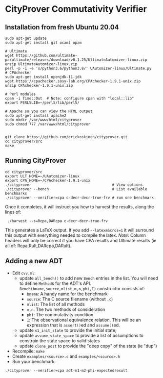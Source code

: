 # CityProver Commutativity Verifier

## Installation from fresh Ubuntu 20.04

```
sudo apt-get update
sudo apt-get install git ocaml opam

# Ultimate
wget https://github.com/ultimate-pa/ultimate/releases/download/v0.1.25/UltimateAutomizer-linux.zip
unzip UltimateAutomizer-linux.zip 
perl -p -i -e 's/python3.6/python3.8/' UAutomizer-linux/Ultimate.py
# CPAchecker
sudo apt-get install openjdk-11-jdk
wget https://cpachecker.sosy-lab.org/CPAchecker-1.9.1-unix.zip
unzip CPAchecker-1.9.1-unix.zip

# Perl modules
cpan -i Time::Out  # Note: configure cpan with "local::lib"
export PERL5LIB=~/perl5/lib/perl5/

# Apache so you can view the HTML output
sudo apt-get install apache2
sudo mkdir /var/www/html/cityprover
sudo chmod 777 /var/www/html/cityprover


git clone https://github.com/erickoskinen/cityprover.git
cd cityprover/src
make
```

## Running CityProver

```
cd cityprover/src
export ULT_HOME=~/UAutomizer-linux
export CPA_HOME=~/CPAchecker-1.9.1-unix
./cityprover                                     # View options
./cityprover --bench                             # List available benchmarks
./cityprover --verifier=cpa c-decr-decr-true-frv # run one benchmark
```

Once it completes, it will instruct you how to harvest the results, along the lines of:

```
 ./harvest --s=Rcpa,DARcpa c-decr-decr-true-frv
 ```

 This generates a LaTeX output. If you add `--latexmacros=1` it will surround this output with
 everything needed to compile the latex. *Note*: Column headers will only be correct if you 
 have CPA results and Ultimate results (ie all of: Rcpa,Rult,DARcpa,DARult).


## Adding a new ADT

 * Edit `cvv.ml`:
    * update `all_bench()` to add new `Bench` entries in the list. You will need to define `Method`s for the ADT's API. `Bench(bname,source,mlist,m,n,phi,I)` constructor consists of:
       * `bname`: A handy name for the benchmark
       * `source`: The C source filename (without `.c`) 
       * `mlist`: The list of all methods 
       * `m,n`: The two methods of consideration 
       * `phi`: The commutativity condition 
       * `I`: The observational equivalence relation. This will be an expression that is `assert()`ed and `assume()`ed.
    * update `s1_init_state` to provide the initial state;
    * update `assume_state_space` to provide a list of assumptions to constrain the state space to valid states
    * update `clone_post` to provide the "deep copy" of the state (ie "dup")
 * Recompile: `make`
 * Create `examples/<source>.c` and `examples/<source>.h`
 * Run your benchmark:
 ```
 ./cityprover --verifier=cpa adt-m1-m2-phi-expectedresult
 ```
